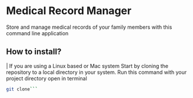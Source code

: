# Medical Record Manager
Store and manage medical records of your family members with this command line application

## How to install?
| If you are using a Linux based or Mac system
  Start by cloning the repository to a local directory in your system.
  Run this command with your project directory open in terminal
  ```bash
  git clone```
